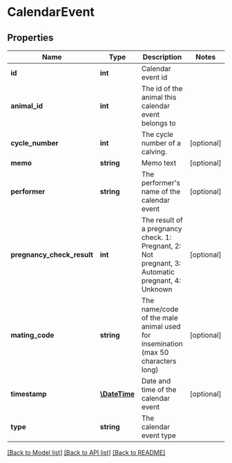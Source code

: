 # CalendarEvent

## Properties
Name | Type | Description | Notes
------------ | ------------- | ------------- | -------------
**id** | **int** | Calendar event id | 
**animal_id** | **int** | The id of the animal this calendar event belongs to | 
**cycle_number** | **int** | The cycle number of a calving. | [optional] 
**memo** | **string** | Memo text | [optional] 
**performer** | **string** | The performer&#39;s name of the calendar event | [optional] 
**pregnancy_check_result** | **int** | The result of a pregnancy check. 1: Pregnant, 2: Not pregnant, 3: Automatic pregnant, 4: Unknown | [optional] 
**mating_code** | **string** | The name/code of the male animal used for insemination (max 50 characters long) | [optional] 
**timestamp** | [**\DateTime**](\DateTime.md) | Date and time of the calendar event | [optional] 
**type** | **string** | The calendar event type | 

[[Back to Model list]](../README.md#documentation-for-models) [[Back to API list]](../README.md#documentation-for-api-endpoints) [[Back to README]](../README.md)


